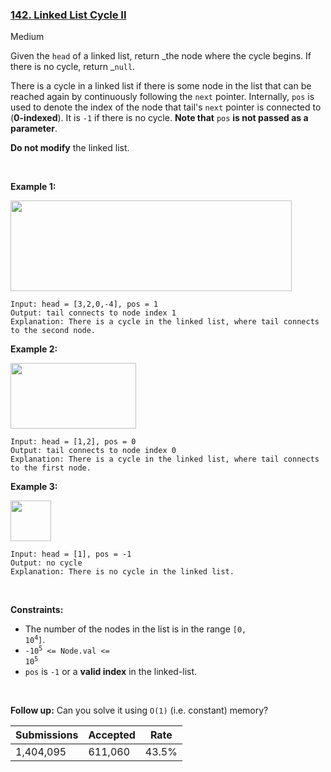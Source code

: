 ### [142. Linked List Cycle II](https://leetcode.com/problems/linked-list-cycle-ii/)

Medium

Given the `` head `` of a linked list, return _the node where the cycle begins. If there is no cycle, return _`` null ``.

There is a cycle in a linked list if there is some node in the list that can be reached again by continuously following the `` next `` pointer. Internally, `` pos `` is used to denote the index of the node that tail's `` next `` pointer is connected to (__0-indexed__). It is `` -1 `` if there is no cycle. __Note that__ `` pos `` __is not passed as a parameter__.

__Do not modify__ the linked list.

 

__Example 1:__

<img alt="" src="https://assets.leetcode.com/uploads/2018/12/07/circularlinkedlist.png" style="height: 145px; width: 450px;"/>

```
Input: head = [3,2,0,-4], pos = 1
Output: tail connects to node index 1
Explanation: There is a cycle in the linked list, where tail connects to the second node.
```

__Example 2:__

<img alt="" src="https://assets.leetcode.com/uploads/2018/12/07/circularlinkedlist_test2.png" style="height: 105px; width: 201px;"/>

```
Input: head = [1,2], pos = 0
Output: tail connects to node index 0
Explanation: There is a cycle in the linked list, where tail connects to the first node.
```

__Example 3:__

<img alt="" src="https://assets.leetcode.com/uploads/2018/12/07/circularlinkedlist_test3.png" style="height: 65px; width: 65px;"/>

```
Input: head = [1], pos = -1
Output: no cycle
Explanation: There is no cycle in the linked list.
```

 

__Constraints:__

*   The number of the nodes in the list is in the range <code>[0, 10<sup>4</sup>]</code>.
*   <code>-10<sup>5</sup> <= Node.val <= 10<sup>5</sup></code>
*   `` pos `` is `` -1 `` or a __valid index__ in the linked-list.

 

__Follow up:__ Can you solve it using `` O(1) `` (i.e. constant) memory?

| Submissions    | Accepted     | Rate   |
| -------------- | ------------ | ------ |
| 1,404,095 | 611,060 | 43.5% |